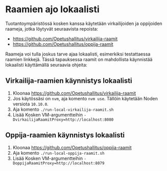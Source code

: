 # Raamien ajo lokaalisti

Tuotantoympäristössä kosken kanssa käytetään virkailijoiden ja oppijoiden raameja, jotka löytyvät seuraavista repoista:

- https://github.com/Opetushallitus/virkailija-raamit
- https://github.com/Opetushallitus/oppija-raamit

Raameja voi tulla joskus tarve ajaa lokaalisti, esimerkiksi testattaessa raamien linkkejä. Tässä tapauksessa raamit on mahdollista käynnistää lokaalisti käyttämällä seuraavia ohjeita:

## Virkailija-raamien käynnistys lokaalisti

1. Kloonaa https://github.com/Opetushallitus/virkailija-raamit
2. Jos käytössäsi on `nvm`, aja komento `nvm use`. Tällöin käytetään Noden versiota `10.10.0`.
3. Aja komento `./run-local-virkailija-raamit.sh`
4. Lisää Kosken VM-argumentteihin `-DvirkailijaRaamitProxy=http://localhost:8080`

## Oppija-raamien käynnistys lokaalisti

1. Kloonaa https://github.com/Opetushallitus/oppija-raamit
2. Aja komento `./run-local-oppija-raamit.sh`
3. Lisää Kosken VM-argumentteihin `-DoppijaRaamitProxy=http://localhost:8079`
